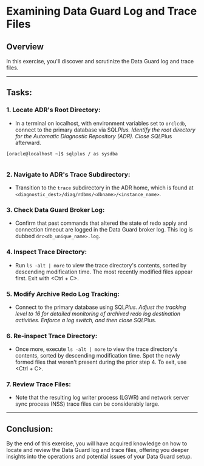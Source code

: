 # Examining Data Guard Log and Trace Files

## Overview

In this exercise, you'll discover and scrutinize the Data Guard log and trace files.

---

## Tasks:

### 1. **Locate ADR's Root Directory**:
   - In a terminal on localhost, with environment variables set to `orclcdb`, connect to the primary database via SQL*Plus. Identify the root directory for the Automatic Diagnostic Repository (ADR). Close SQL*Plus afterward.

```
[oracle@localhost ~]$ sqlplus / as sysdba


```

### 2. **Navigate to ADR's Trace Subdirectory**:
   - Transition to the `trace` subdirectory in the ADR home, which is found at `<diagnostic_dest>/diag/rdbms/<dbname>/<instance_name>`.

### 3. **Check Data Guard Broker Log**:
   - Confirm that past commands that altered the state of redo apply and connection timeout are logged in the Data Guard broker log. This log is dubbed `drc<db_unique_name>.log`.

### 4. **Inspect Trace Directory**:
   - Run `ls -alt | more` to view the trace directory's contents, sorted by descending modification time. The most recently modified files appear first. Exit with <Ctrl + C>.

### 5. **Modify Archive Redo Log Tracking**:
   - Connect to the primary database using SQL*Plus. Adjust the tracking level to 16 for detailed monitoring of archived redo log destination activities. Enforce a log switch, and then close SQL*Plus.

### 6. **Re-inspect Trace Directory**:
   - Once more, execute `ls -alt | more` to view the trace directory's contents, sorted by descending modification time. Spot the newly formed files that weren't present during the prior step 4. To exit, use <Ctrl + C>.

### 7. **Review Trace Files**:
   - Note that the resulting log writer process (LGWR) and network server sync process (NSS) trace files can be considerably large.

---

## Conclusion:

By the end of this exercise, you will have acquired knowledge on how to locate and review the Data Guard log and trace files, offering you deeper insights into the operations and potential issues of your Data Guard setup.
